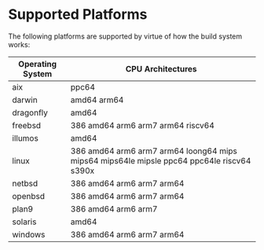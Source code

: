 # Supported Platforms

The following platforms are supported by virtue of how the build system works:

| Operating System | CPU Architectures |
| ---------------- | ----------------- |
| aix | ppc64 |
| darwin | amd64 arm64 |
| dragonfly | amd64 |
| freebsd | 386 amd64 arm6 arm7 arm64 riscv64 |
| illumos | amd64 |
| linux | 386 amd64 arm6 arm7 arm64 loong64 mips mips64 mips64le mipsle ppc64 ppc64le riscv64 s390x |
| netbsd | 386 amd64 arm6 arm7 arm64 |
| openbsd | 386 amd64 arm6 arm7 arm64 |
| plan9 | 386 amd64 arm6 arm7 |
| solaris | amd64 |
| windows | 386 amd64 arm6 arm7 arm64 |
